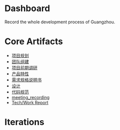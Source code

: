 # Dashboard
Record the whole development process of Guangzhou.
# Core Artifacts
- [项目规划]()
- [团队组建]()
- [项目前期调研]()
- [产品特性](https://github.com/team-work-GuangZhou/Guangzhou/blob/master/documents/backlog.md)
- [需求规格说明书]()
- [设计]()
- [代码规范](https://github.com/team-work-GuangZhou/Guangzhou/blob/master/codes/README.md)
- [meeting_recording]()
- [Tech/Work Report]()
# Iterations

